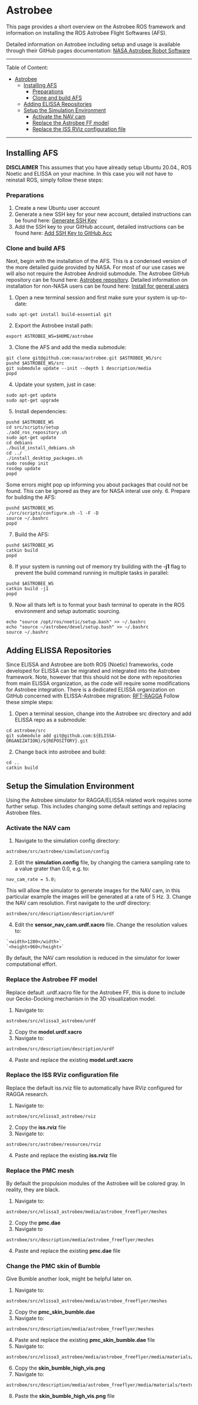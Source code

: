 # Astrobee

This page provides a short overview on the Astrobee ROS framework and information on installing the ROS Astrobee Flight Softwares (AFS).

Detailed information on Astrobee including setup and usage is available through their GitHub pages documentation: [NASA Astrobee Robot Software](https://nasa.github.io/astrobee/v/master/index.html)

---

Table of Content:
- [Astrobee](#astrobee)
  - [Installing AFS](#installing-afs)
    - [Preparations](#preparations)
    - [Clone and build AFS](#clone-and-build-afs)
  - [Adding ELISSA Repositories](#adding-elissa-repositories)
  - [Setup the Simulation Environment](#setup-the-simulation-environment)
    - [Activate the NAV cam](#activate-the-nav-cam)
    - [Replace the Astrobee FF model](#replace-the-astrobee-ff-model)
    - [Replace the ISS RViz configuration file](#replace-the-iss-rviz-configuration-file)

---

## Installing AFS

**DISCLAIMER** This assumes that you have already setup Ubuntu 20.04., ROS Noetic and ELISSA on your machine.
In this case you will not have to reinstall ROS, simply follow these steps:

### Preparations

1. Create a new Ubuntu user account
2. Generate a new SSH key for your new account, detailed instructions can be found here: [Generate SSH Key](https://docs.github.com/en/authentication/connecting-to-github-with-ssh/generating-a-new-ssh-key-and-adding-it-to-the-ssh-agent)
3. Add the SSH key to your GitHub account, detailed instructions can be found here: [Add SSH Key to GitHub Acc](https://docs.github.com/en/authentication/connecting-to-github-with-ssh/adding-a-new-ssh-key-to-your-github-account)

### Clone and build AFS 

Next, begin with the installation of the AFS. This is a condensed version of the more detailed guide provided by NASA.
For most of our use cases we will also not require the Astrobee Android submodule.
The Astrobee GitHub repository can be found here: [Astrobee repository](https://github.com/nasa/astrobee).
Detailed information on installation for non-NASA users can be found here: [Install for general users](https://nasa.github.io/astrobee/v/master/install-nonNASA.html)

1. Open a new terminal session and first make sure your system is up-to-date:
```shell
sudo apt-get install build-essential git
```
2.  Export the Astrobee install path:
```shell
export ASTROBEE_WS=$HOME/astrobee
```
3. Clone the AFS and add the media submodule:
```shell
git clone git@github.com:nasa/astrobee.git $ASTROBEE_WS/src
pushd $ASTROBEE_WS/src
git submodule update --init --depth 1 description/media
popd
``` 
4. Update your system, just in case:
```shell
sudo apt-get update
sudo apt-get upgrade
```
5. Install dependencies:
```shell
pushd $ASTROBEE_WS
cd src/scripts/setup
./add_ros_repository.sh
sudo apt-get update
cd debians
./build_install_debians.sh
cd ../
./install_desktop_packages.sh
sudo rosdep init
rosdep update
popd
```
Some errors might pop up informing you about packages that could not be found. This can be ignored as they are for NASA interal use only.
6. Prepare for building the AFS:
```shell
pushd $ASTROBEE_WS
./src/scripts/configure.sh -l -F -D
source ~/.bashrc
popd
```
7. Build the AFS:
```shell
pushd $ASTROBEE_WS
catkin build
popd
```
8. If your system is running out of memory try building with the **-j1** flag to prevent the build command running in multiple tasks in parallel:
```shell
pushd $ASTROBEE_WS
catkin build -j1
popd
```
9. Now all thats left is to format your bash terminal to operate in the ROS environment and setup automatic sourcing.
```shell
echo "source /opt/ros/noetic/setup.bash" >> ~/.bashrc
echo "source ~/astrobee/devel/setup.bash" >> ~/.bashrc
source ~/.bashrc
```

## Adding ELISSA Repositories

Since ELISSA and Astrobee are both ROS (Noetic) frameworks, code developed for ELISSA can be migrated and integrated into the Astrobee framework.
Note, however that this should not be done with repositories from main ELISSA organization, as the code will require some modifications for 
Astrobee integration. There is a dedicated ELISSA organization on GitHub concerned with ELISSA-Astrobee migration: [RFT-RAGGA](https://github.com/RFT-RAGGA)
Follow these simple steps:
1. Open a terminal session, change into the Astrobee src directory and add ELISSA repo as a submodule:
```shell
cd astrobee/src
git submodule add git@github.com:${ELISSA-ORGANIZATION}/${REPOSITORY}.git
```
2. Change back into astrobee and build:
```shell
cd ..
catkin build
```

## Setup the Simulation Environment

Using the Astrobee simulator for RAGGA/ELISSA related work requires some further setup.
This includes changing some default settings and replacing Astrobee files.

### Activate the NAV cam

1. Navigate to the simulation config directory:
```
astrobee/src/astrobee/simulation/config
```
2. Edit the **simulation.config** file, by changing the camera sampling rate to a value grater than 0.0, e.g. to:
```
nav_cam_rate = 5.0;
```
This will allow the simulator to generate images for the NAV cam, in this particular example the images will be generated at a rate of 5 Hz.
3. Change the NAV cam resolution. First navigate to the urdf directory:
```
astrobee/src/description/description/urdf
```
4. Edit the **sensor_nav_cam.urdf.xacro** file. Change the resolution values to:
```
`<width>1280</width>`
`<height>960</height>`
```
By default, the NAV cam resolution is reduced in the simulator for lower computational effort.

### Replace the Astrobee FF model

Replace default .urdf.xacro file for the Astrobee FF, this is done to include our Gecko-Docking mechanism in the 3D visualization model.

1. Navigate to:
```
astrobee/src/elissa3_astrobee/urdf
```
2. Copy the **model.urdf.xacro**
3. Navigate to:
```
astrobee/src/description/description/urdf
```
4. Paste and replace the existing **model.urdf.xacro**

### Replace the ISS RViz configuration file

Replace the default iss.rviz file to automatically have RViz configured for RAGGA research.

1. Navigate to:
```
astrobee/src/elissa3_astrobee/rviz
```
2. Copy the **iss.rviz** file
3. Navigate to:
```
astrobee/src/astrobee/resources/rviz
```
4. Paste and replace the existing **iss.rviz** file

### Replace the PMC mesh

By default the propulsion modules of the Astrobee will be colored gray.
In reality, they are black.
1. Navigate to:
```
astrobee/src/elissa3_astrobee/media/astrobee_freeflyer/meshes
```
2. Copy the **pmc.dae**
3. Navigate to 
```
astrobee/src/description/media/astrobee_freeflyer/meshes
```
4. Paste and replace the existing **pmc.dae** file

### Change the PMC skin of Bumble
Give Bumble another look, might be helpful later on.
1. Navigate to:
```
astrobee/src/elissa3_astrobee/media/astrobee_freeflyer/meshes
```
2. Copy the **pmc_skin_bumble.dae** 
3. Navigate to:
```
astrobee/src/description/media/astrobee_freeflyer/meshes
```
4. Paste and replace the existing **pmc_skin_bumble.dae** file
5. Navigate to:
```
astrobee/src/elissa3_astrobee/media/astrobee_freeflyer/media/materials/textures
```
6. Copy the **skin_bumble_high_vis.png**
7. Navigate to: 
```
astrobee/src/description/media/astrobee_freeflyer/media/materials/textures
```
8. Paste the **skin_bumble_high_vis.png** file